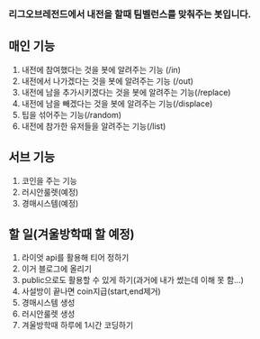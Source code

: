 ### 리그오브레전드에서 내전을 할때 팀벨런스를 맞춰주는 봇입니다.

## 매인 기능
1. 내전에 참여했다는 것을 봇에 알려주는 기능 (/in)
2. 내전에서 나가겠다는 것을 봇에 알려주는 기능 (/out)
3. 내전에 남을 추가시키겠다는 것을 봇에 알려주는 기능(/replace)
4. 내전에 남을 빼겠다는 것을 봇에 알려주는 기능(/displace)
5. 팁을 섞어주는 기능(/random)
6. 내전에 참가한 유저들을 알려주는 기능(/list)

## 서브 기능
1. 코인을 주는 기능
2. 러시안룰렛(예정)
3. 경매시스템(예정)

## 할 일(겨울방학때 할 예정)
1. 라이엇 api를 활용해 티어 정하기
2. 이거 블로그에 올리기
3. public으로도 활용할 수 있게 하기(과거에 내가 썼는데 이해 못 함...)
4. 사설방이 끝나면 coin지급(start,end제거)
5. 경매시스템 생성
6. 러시안룰렛 생성
7. 겨울방학때 하루에 1시간 코딩하기
